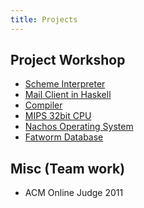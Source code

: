 ```yaml
---
title: Projects
---
```


Project Workshop
--------------------
* [Scheme Interpreter](https://github.com/liuexp/CodePlayground/tree/master/haskell/schemer)
* [Mail Client in Haskell](https://github.com/liuexp/haskell-mailclient)
* [Compiler](http://acm.sjtu.edu.cn/compiler/)
* [MIPS 32bit CPU](http://acm.sjtu.edu.cn/mips/)
* [Nachos Operating System](http://acm.sjtu.edu.cn/nachos)
* [Fatworm Database](http://acm.sjtu.edu.cn/wiki/Fatworm_2013)


Misc (Team work)
-----------------
* ACM Online Judge 2011
